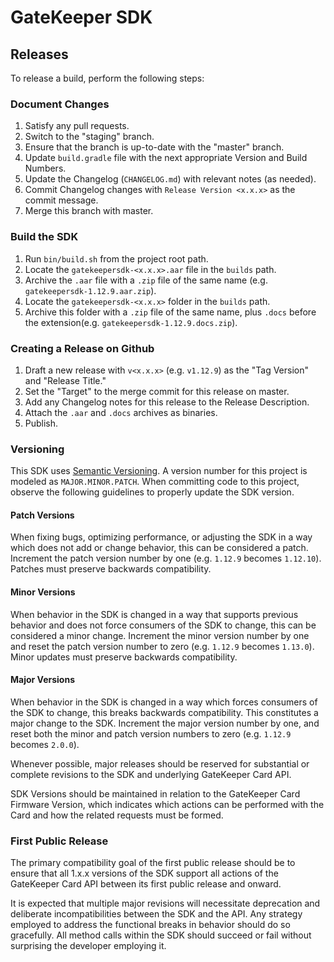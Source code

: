 # GateKeeper SDK

## Releases

To release a build, perform the following steps:

### Document Changes

1. Satisfy any pull requests.
2. Switch to the "staging" branch.
3. Ensure that the branch is up-to-date with the "master" branch.
4. Update `build.gradle` file with the next appropriate Version and Build
   Numbers.
5. Update the Changelog (`CHANGELOG.md`) with relevant notes (as needed).
6. Commit Changelog changes with `Release Version <x.x.x>` as the commit
   message.
7. Merge this branch with master.

### Build the SDK

1. Run `bin/build.sh` from the project root path.
2. Locate the `gatekeepersdk-<x.x.x>.aar` file in the `builds` path.
3. Archive the `.aar` file with a `.zip` file of the same name (e.g.
   `gatekeepersdk-1.12.9.aar.zip`).
4. Locate the `gatekeepersdk-<x.x.x>` folder in the `builds` path.
5. Archive this folder with a `.zip` file of the same name, plus `.docs` before
   the extension(e.g. `gatekeepersdk-1.12.9.docs.zip`).

### Creating a Release on Github

1. Draft a new release with `v<x.x.x>` (e.g. `v1.12.9`) as the "Tag Version" and
   "Release Title."
2. Set the "Target" to the merge commit for this release on master.
3. Add any Changelog notes for this release to the Release Description.
4. Attach the `.aar` and `.docs` archives as binaries.
5. Publish.

### Versioning

This SDK uses [Semantic Versioning](http://semver.org/). A version number for
this project is modeled as `MAJOR.MINOR.PATCH`. When committing code to this
project, observe the following guidelines to properly update the SDK version.

#### Patch Versions

When fixing bugs, optimizing performance, or adjusting the SDK in a way which
does not add or change behavior, this can be considered a patch. Increment the
patch version number by one (e.g. `1.12.9` becomes `1.12.10`). Patches must
preserve backwards compatibility.

#### Minor Versions

When behavior in the SDK is changed in a way that supports previous behavior and
does not force consumers of the SDK to change, this can be considered a minor
change. Increment the minor version number by one and reset the patch version
number to zero (e.g. `1.12.9` becomes `1.13.0`). Minor updates must preserve
backwards compatibility.

#### Major Versions

When behavior in the SDK is changed in a way which forces consumers of the SDK
to change, this breaks backwards compatibility. This constitutes a major change
to the SDK. Increment the major version number by one, and reset both the minor
and patch version numbers to zero (e.g. `1.12.9` becomes `2.0.0`).

Whenever possible, major releases should be reserved for substantial or complete
revisions to the SDK and underlying GateKeeper Card API.

SDK Versions should be maintained in relation to the GateKeeper Card Firmware
Version, which indicates which actions can be performed with the Card and how
the related requests must be formed.

### First Public Release

The primary compatibility goal of the first public release should be to ensure
that all 1.x.x versions of the SDK support all actions of the GateKeeper Card
API between its first public release and onward.

It is expected that multiple major revisions will necessitate deprecation and
deliberate incompatibilities between the SDK and the API. Any strategy employed
to address the functional breaks in behavior should do so gracefully. All method
calls within the SDK should succeed or fail without surprising the developer
employing it.
